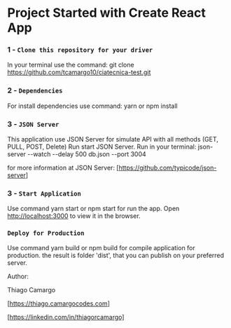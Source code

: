 # Project Started with Create React App

### 1 - `Clone this repository for your driver`

In your terminal use the command:
git clone https://github.com/tcamargo10/ciatecnica-test.git

### 2 - `Dependencies`

For install dependencies use command:
yarn or npm install

### 3 - `JSON Server`

This application use JSON Server for simulate API with all methods (GET, PULL, POST, Delete)
Run start JSON Server.
Run in your terminal:
json-server --watch --delay 500 db.json --port 3004

for more information at JSON Server:
[https://github.com/typicode/json-server]

### 3 - `Start Application`

Use command yarn start or npm start for run the app.
Open [http://localhost:3000](http://localhost:3000) to view it in the browser.

### `Deploy for Production`

Use command yarn build or npm build for compile application for production.
the result is folder 'dist', that you can publish on your preferred server.

Author:

Thiago Camargo

[https://thiago.camargocodes.com]

[https://linkedin.com/in/thiagorcamargo]
